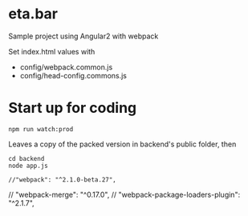 # eta.bar
Sample project using Angular2 with webpack

Set index.html values with
* config/webpack.common.js
* config/head-config.commons.js

# Start up for coding
```
npm run watch:prod
```
Leaves a copy of the packed version in backend's public folder, then
```
cd backend
node app.js
```



    //"webpack": "^2.1.0-beta.27",
 //   "webpack-merge": "^0.17.0",
//    "webpack-package-loaders-plugin": "^2.1.7",


